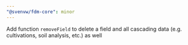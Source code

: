 ```yaml
---
"@svenvw/fdm-core": minor
---
```


Add function `removeField` to delete a field and all cascading data (e.g. cultivations, soil analysis, etc.) as well
